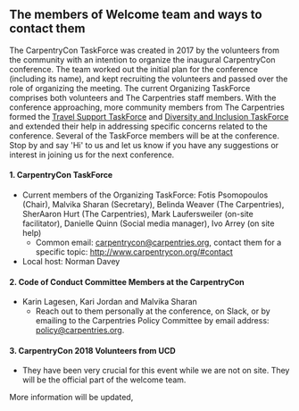 ## The members of Welcome team and ways to contact them

The CarpentryCon TaskForce was created in 2017 by the volunteers from the community with an intention to organize the inaugural CarpentryCon conference. The team worked out the initial plan for the conference (including its name), and kept recruiting the volunteers and passed over the role of organizing the meeting. The current Organizing TaskForce comprises both volunteers and The Carpentries staff members. With the conference approaching, more community members from The Carpentries formed the [Travel Support TaskForce](https://github.com/carpentries/carpentrycon/blob/master/travel_support.md) and [Diversity and Inclusion TaskForce](https://github.com/carpentries/carpentrycon/blob/master/venue.md) and extended their help in addressing specific concerns related to the conference. Several of the TaskForce members will be at the conference. Stop by and say 'Hi' to us and let us know if you have any suggestions or interest in joining us for the next conference.

#### 1. CarpentryCon TaskForce

- Current members of the Organizing TaskForce: Fotis Psomopoulos (Chair), Malvika Sharan (Secretary), Belinda Weaver (The Carpentries), SherAaron Hurt (The Carpentries), Mark Laufersweiler (on-site facilitator), Danielle Quinn (Social media manager), Ivo Arrey (on site help)
  - Common email: carpentrycon@carpentries.org, contact them for a specific topic: http://www.carpentrycon.org/#contact
- Local host: Norman Davey

#### 2. Code of Conduct Committee Members at the CarpentryCon

- Karin Lagesen, Kari Jordan and Malvika Sharan
    - Reach out to them personally at the conference, on Slack, or by emailing to the Carpentries Policy Committee by email address: policy@carpentries.org.

#### 3. CarpentryCon 2018 Volunteers from UCD

- They have been very crucial for this event while we are not on site. They will be the official part of the welcome team.

More information will be updated, 
